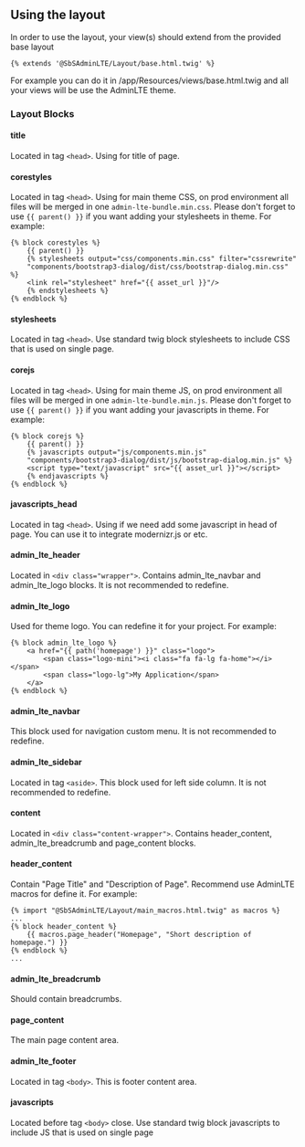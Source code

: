 ## Using the layout

In order to use the layout, your view(s) should extend from the provided base layout

```
{% extends '@SbSAdminLTE/Layout/base.html.twig' %}
```

For example you can do it in /app/Resources/views/base.html.twig and all your views will be use the AdminLTE theme.

### Layout Blocks

#### title
  Located in tag `<head>`. Using for title of page.

#### corestyles
  Located in tag `<head>`. Using for main theme CSS, on prod environment all files will be merged in one `admin-lte-bundle.min.css`.
  Please don't forget to use `{{ parent() }}` if you want adding your stylesheets in theme. For example:
```twig
{% block corestyles %}
    {{ parent() }}
    {% stylesheets output="css/components.min.css" filter="cssrewrite"
    "components/bootstrap3-dialog/dist/css/bootstrap-dialog.min.css" %}
    <link rel="stylesheet" href="{{ asset_url }}"/>
    {% endstylesheets %}
{% endblock %}
```

#### stylesheets
  Located in tag `<head>`. Use standard twig block stylesheets to include CSS that is used on single page.

#### corejs
  Located in tag `<head>`. Using for main theme JS, on prod environment all files will be merged in one `admin-lte-bundle.min.js`.
  Please don't forget to use `{{ parent() }}` if you want adding your javascripts in theme. For example:
```twig
{% block corejs %}
    {{ parent() }}
    {% javascripts output="js/components.min.js"
    "components/bootstrap3-dialog/dist/js/bootstrap-dialog.min.js" %}
    <script type="text/javascript" src="{{ asset_url }}"></script>
    {% endjavascripts %}
{% endblock %}
```

#### javascripts_head
  Located in tag `<head>`. Using if we need add some javascript in head of page. You can use it to integrate modernizr.js or etc.

#### admin_lte_header
  Located in `<div class="wrapper">`. Contains admin_lte_navbar and admin_lte_logo blocks. It is not recommended to redefine.

#### admin_lte_logo
  Used for theme logo. You can redefine it for your project. For example:
```twig
{% block admin_lte_logo %}
    <a href="{{ path('homepage') }}" class="logo">
        <span class="logo-mini"><i class="fa fa-lg fa-home"></i></span>
        <span class="logo-lg">My Application</span>
    </a>
{% endblock %}
```

#### admin_lte_navbar
  This block used for navigation custom menu. It is not recommended to redefine.

#### admin_lte_sidebar
  Located in tag `<aside>`. This block used for left side column. It is not recommended to redefine.

#### content
 Located in `<div class="content-wrapper">`. Contains header_content, admin_lte_breadcrumb and page_content blocks.

#### header_content
  Contain "Page Title" and "Description of Page". Recommend use AdminLTE macros for define it.
  For example:
```twig
{% import "@SbSAdminLTE/Layout/main_macros.html.twig" as macros %}
...
{% block header_content %}
    {{ macros.page_header("Homepage", "Short description of homepage.") }}
{% endblock %}
...
```

#### admin_lte_breadcrumb
  Should contain breadcrumbs.

#### page_content
  The main page content area.

#### admin_lte_footer
  Located in tag `<body>`. This is footer content area.

#### javascripts
  Located before tag `<body>` close. Use standard twig block javascripts to include JS that is used on single page
